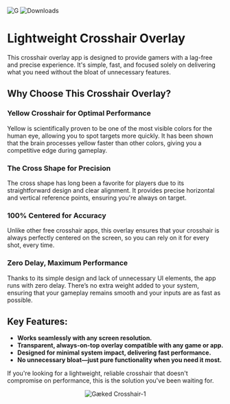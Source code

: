 
![G](https://github.com/user-attachments/assets/e18155f9-3a6c-42d8-b667-c9f14bb0815f)
![Downloads](https://img.shields.io/npm/dt/gaked-crosshair.svg?color=28a745)

# Lightweight Crosshair Overlay

This crosshair overlay app is designed to provide gamers with a lag-free and precise experience. It's simple, fast, and focused solely on delivering what you need without the bloat of unnecessary features.

## Why Choose This Crosshair Overlay?

### Yellow Crosshair for Optimal Performance
Yellow is scientifically proven to be one of the most visible colors for the human eye, allowing you to spot targets more quickly. It has been shown that the brain processes yellow faster than other colors, giving you a competitive edge during gameplay.

### The Cross Shape for Precision
The cross shape has long been a favorite for players due to its straightforward design and clear alignment. It provides precise horizontal and vertical reference points, ensuring you're always on target.

### 100% Centered for Accuracy
Unlike other free crosshair apps, this overlay ensures that your crosshair is always perfectly centered on the screen, so you can rely on it for every shot, every time.

### Zero Delay, Maximum Performance
Thanks to its simple design and lack of unnecessary UI elements, the app runs with zero delay. There’s no extra weight added to your system, ensuring that your gameplay remains smooth and your inputs are as fast as possible.

## Key Features:
- **Works seamlessly with any screen resolution.**
- **Transparent, always-on-top overlay compatible with any game or app.**
- **Designed for minimal system impact, delivering fast performance.**
- **No unnecessary bloat—just pure functionality when you need it most.**

If you're looking for a lightweight, reliable crosshair that doesn't compromise on performance, this is the solution you've been waiting for.
<p align="center">
  <img src="https://github.com/user-attachments/assets/c776e757-8956-435d-b56c-9f22c6920597" alt="Gæked Crosshair-1">
</p>
